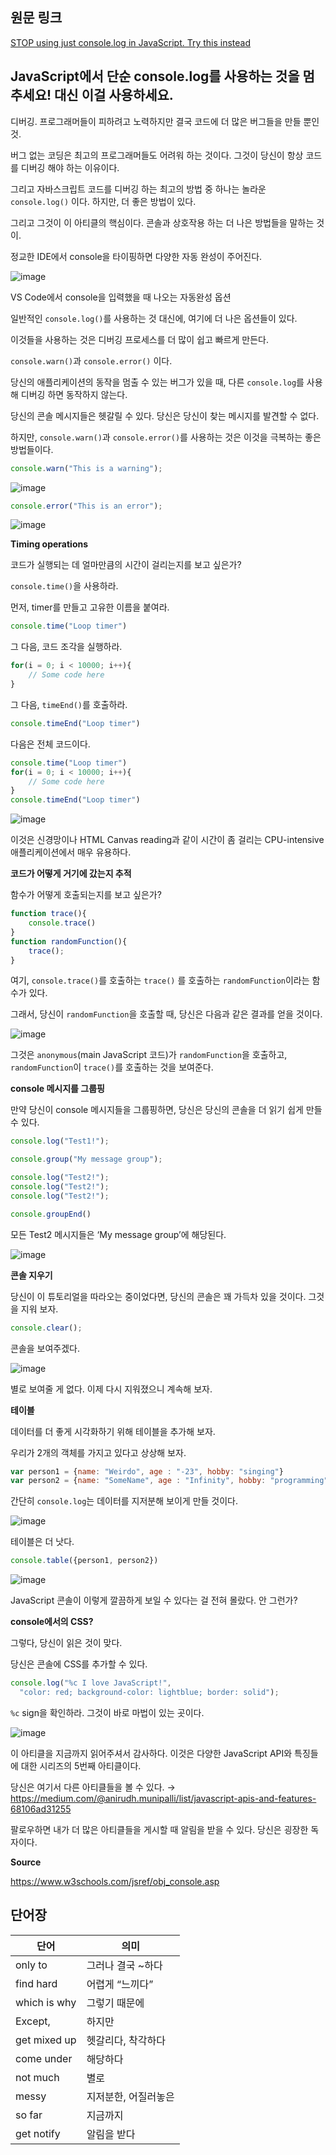 ## 원문 링크

[STOP using just console.log in JavaScript. Try this instead](https://medium.com/@anirudh.munipalli/stop-using-console-log-in-javascript-try-these-instead-72490d895a24)

## JavaScript에서 단순 console.log를 사용하는 것을 멈추세요! 대신 이걸 사용하세요.

디버깅. 프로그래머들이 피하려고 노력하지만 결국 코드에 더 많은 버그들을 만들 뿐인 것.

버그 없는 코딩은 최고의 프로그래머들도 어려워 하는 것이다. 그것이 당신이 항상 코드를 디버깅 해야 하는 이유이다.

그리고 자바스크립트 코드를 디버깅 하는 최고의 방법 중 하나는 놀라운 `console.log()` 이다. 하지만, 더 좋은 방법이 있다.

그리고 그것이 이 아티클의 핵심이다. 콘솔과 상호작용 하는 더 나은 방법들을 말하는 것이.

정교한 IDE에서 console을 타이핑하면 다양한 자동 완성이 주어진다.

![image](https://github.com/leehyewon0531/column-translation/assets/50830078/669c6e7c-ede6-4f26-b902-a3144fd494c7)

VS Code에서 console을 입력했을 때 나오는 자동완성 옵션

일반적인 `console.log()`를 사용하는 것 대신에, 여기에 더 나은 옵션들이 있다.

이것들을 사용하는 것은 디버깅 프로세스를 더 많이 쉽고 빠르게 만든다.

`console.warn()`과 `console.error()` 이다.

당신의 애플리케이션의 동작을 멈출 수 있는 버그가 있을 때, 다른 `console.log`를 사용해 디버깅 하면 동작하지 않는다.

당신의 콘솔 메시지들은 헷갈릴 수 있다. 당신은 당신이 찾는 메시지를 발견할 수 없다.

하지만, `console.warn()`과 `console.error()`를 사용하는 것은 이것을 극복하는 좋은 방법들이다.

```jsx
console.warn("This is a warning");
```

![image](https://github.com/leehyewon0531/column-translation/assets/50830078/849a1478-f58b-46a5-903d-4c44494f26f2)

```jsx
console.error("This is an error");
```

![image](https://github.com/leehyewon0531/column-translation/assets/50830078/cd510747-592a-4980-8db8-23a79ba32b01)

**Timing operations**

코드가 실행되는 데 얼마만큼의 시간이 걸리는지를 보고 싶은가?

`console.time()`을 사용하라.

먼저, timer를 만들고 고유한 이름을 붙여라.

```jsx
console.time("Loop timer")
```

그 다음, 코드 조각을 실행하라.

```jsx
for(i = 0; i < 10000; i++){
    // Some code here
}
```

그 다음, `timeEnd()`를 호출하라.

```jsx
console.timeEnd("Loop timer")
```

다음은 전체 코드이다.

```jsx
console.time("Loop timer")
for(i = 0; i < 10000; i++){
    // Some code here
}
console.timeEnd("Loop timer")
```

![image](https://github.com/leehyewon0531/column-translation/assets/50830078/e3a39398-7800-4223-8581-56975eb78da4)

이것은 신경망이나 HTML Canvas reading과 같이 시간이 좀 걸리는 CPU-intensive 애플리케이션에서 매우 유용하다.

**코드가 어떻게 거기에 갔는지 추적**

함수가 어떻게 호출되는지를 보고 싶은가?

```jsx
function trace(){
    console.trace()
}
function randomFunction(){
    trace();
}
```

여기, `console.trace()`를 호출하는 `trace()` 를 호출하는 `randomFunction`이라는 함수가 있다.

그래서, 당신이 `randomFunction`을 호출할 때, 당신은 다음과 같은 결과를 얻을 것이다.

![image](https://github.com/leehyewon0531/column-translation/assets/50830078/a53b186d-683c-4059-830e-1d0153e7a393)

그것은 `anonymous`(main JavaScript 코드)가 `randomFunction`을 호출하고, `randomFunction`이 `trace()`를 호출하는 것을 보여준다.

**console 메시지를 그룹핑**

만약 당신이 console 메시지들을 그룹핑하면, 당신은 당신의 콘솔을 더 읽기 쉽게 만들 수 있다.

```jsx
console.log("Test1!");

console.group("My message group");

console.log("Test2!");
console.log("Test2!");
console.log("Test2!");

console.groupEnd()
```

모든 Test2 메시지들은 ‘My message group’에 해당된다.

![image](https://github.com/leehyewon0531/column-translation/assets/50830078/5aecbb59-6702-4a33-8623-5e41dc9fbbd3)

**콘솔 지우기**

당신이 이 튜토리얼을 따라오는 중이었다면, 당신의 콘솔은 꽤 가득차 있을 것이다. 그것을 지워 보자.

```jsx
console.clear();
```

콘솔을 보여주겠다.

![image](https://github.com/leehyewon0531/column-translation/assets/50830078/341401e8-6ebc-4693-9ba3-df682bc44c6a)

별로 보여줄 게 없다. 이제 다시 지워졌으니 계속해 보자.

**테이블**

데이터를 더 좋게 시각화하기 위해 테이블을 추가해 보자.

우리가 2개의 객체를 가지고 있다고 상상해 보자.

```jsx
var person1 = {name: "Weirdo", age : "-23", hobby: "singing"}
var person2 = {name: "SomeName", age : "Infinity", hobby: "programming"}
```

간단히 `console.log`는 데이터를 지저분해 보이게 만들 것이다.

![image](https://github.com/leehyewon0531/column-translation/assets/50830078/1e7a77ed-24ba-409c-9828-0f4f7d1682d7)

테이블은 더 낫다.

```jsx
console.table({person1, person2})
```

![image](https://github.com/leehyewon0531/column-translation/assets/50830078/df0c5445-0f20-4b17-9360-aaa18f47ea62)

JavaScript 콘솔이 이렇게 깔끔하게 보일 수 있다는 걸 전혀 몰랐다. 안 그런가?

**console에서의 CSS?**

그렇다, 당신이 읽은 것이 맞다.

당신은 콘솔에 CSS를 추가할 수 있다.

```jsx
console.log("%c I love JavaScript!", 
  "color: red; background-color: lightblue; border: solid");
```

`%c` sign을 확인하라. 그것이 바로 마법이 있는 곳이다.

![image](https://github.com/leehyewon0531/column-translation/assets/50830078/8e72e389-ac6a-433e-91da-17c0c9ff0755)

이 아티클을 지금까지 읽어주셔서 감사하다. 이것은 다양한 JavaScript API와 특징들에 대한 시리즈의 5번째 아티클이다.

당신은 여기서 다른 아티클들을 볼 수 있다. → https://medium.com/@anirudh.munipalli/list/javascript-apis-and-features-68106ad31255

팔로우하면 내가 더 많은 아티클들을 게시할 때 알림을 받을 수 있다. 당신은 굉장한 독자이다.

**Source**

https://www.w3schools.com/jsref/obj_console.asp

## 단어장

| 단어 | 의미 |
| --- | --- |
| only to | 그러나 결국 ~하다 |
| find hard | 어렵게 “느끼다” |
| which is why | 그렇기 때문에 |
| Except, | 하지만 |
| get mixed up | 헷갈리다, 착각하다 |
| come under | 해당하다 |
| not much | 별로 |
| messy | 지저분한, 어질러놓은 |
| so far | 지금까지 |
| get notify | 알림을 받다 |
